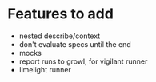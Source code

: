 # Features to add

* nested describe/context
* don't evaluate specs until the end
* mocks
* report runs to growl, for vigilant runner
* limelight runner